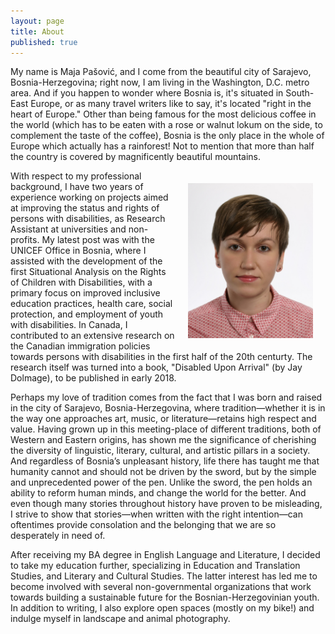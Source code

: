 ```yaml
---
layout: page
title: About
published: true
---
```


<span class="versal m9">M</span>y name is Maja Pašović, and I come from the beautiful city of Sarajevo, Bosnia-Herzegovina; right now, I am living in the Washington, D.C. metro area. And if you happen to wonder where Bosnia is, it's situated in South-East Europe, or as many travel writers like to say, it's located "right in the heart of Europe." Other than being famous for the most delicious coffee in the world (which has to be eaten with a rose or walnut lokum on the side, to complement the taste of the coffee), Bosnia is the only place in the whole of Europe which actually has a rainforest! Not to mention that more than half the country is covered by magnificently beautiful mountains.

<img src="/img/Maja%20BLOG_Photo.jpg" alt="Maja Pasovic" style="float:right;width:200px;margin:10px;padding:10px;">

With respect to my professional background, I have two years of experience working on projects aimed at improving the status and rights of persons with disabilities, as Research Assistant at universities and non-profits. My latest post was with the UNICEF Office in Bosnia, where I assisted with the development of the first Situational Analysis on the Rights of Children with Disabilities, with a primary focus on improved inclusive education practices, health care, social protection, and employment of youth with disabilities. In Canada, I contributed to an extensive research on the Canadian immigration policies towards persons with disabilities in the first half of the 20th centurty. The research itself was turned into a book, "Disabled Upon Arrival" (by Jay Dolmage), to be published in early 2018.




Perhaps my love of
tradition comes from the fact that I was born and raised in the city of
Sarajevo, Bosnia-Herzegovina, where tradition—whether it is in the way
one approaches art, music, or literature—retains high respect and value.
Having grown up in this meeting-place of different traditions, both of
Western and Eastern origins, has shown me the significance of cherishing
the diversity of linguistic, literary, cultural, and artistic pillars in
a society. And regardless of Bosnia’s unpleasant history, life there
has taught me that humanity cannot and should not be driven by the
sword, but by the simple and unprecedented power of the pen. Unlike the
sword, the pen holds an ability to reform human minds, and change the
world for the better. And even though many stories throughout history
have proven to be misleading, I strive to show that stories—when written
with the right intention—can oftentimes provide consolation and the
belonging that we are so desperately in need of.

After receiving my BA degree in English Language and Literature, I decided to take my
education further, specializing in Education and Translation Studies,
and Literary and Cultural Studies. The latter interest has led me to become involved with several
non-governmental organizations that work towards building a sustainable
future for the Bosnian-Herzegovinian youth. In addition to writing, I also
explore open spaces (mostly on my bike!) and indulge myself in landscape and 
animal photography.
